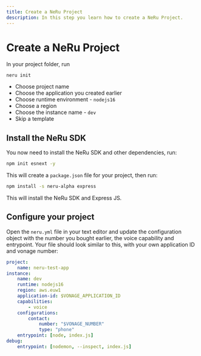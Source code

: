 ```yaml
---
title: Create a NeRu Project
description: In this step you learn how to create a NeRu Project.
---
```


# Create a NeRu Project

In your project folder, run

```
neru init
```

- Choose project name
- Choose the application you created earlier
- Choose runtime environment - `nodejs16`
- Choose a region
- Choose the instance name - `dev`
- Skip a template

## Install the NeRu SDK

You now need to install the NeRu SDK and other dependencies, run:

```sh
npm init esnext -y
```

This will create a `package.json` file for your project, then run:

```sh
npm install -s neru-alpha express
```

This will install the NeRu SDK and Express JS. 

## Configure your project 

Open the `neru.yml` file in your text editor and update the configuration object with the number you bought earlier, the voice capability and entrypoint. Your file should look similar to this, with your own application ID and vonage number:

```yml
project:
    name: neru-test-app
instance:
    name: dev
    runtime: nodejs16
    region: aws.euw1
    application-id: $VONAGE_APPLICATION_ID
    capabilities:
        - voice
    configurations:
        contact:
            number: "$VONAGE_NUMBER"
            type: "phone"
    entrypoint: [node, index.js]
debug:
    entrypoint: [nodemon, --inspect, index.js]
```